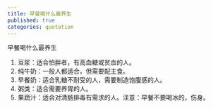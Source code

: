 ```yaml
---
title: 早餐喝什么最养生
published: true
categories: quotation
---
```


早餐喝什么最养生
1. 豆浆：适合怕胖者，有高血糖或贫血的人。
2. 纯牛奶：一般人都适合，但需要配主食。
3. 早餐奶：适合乳糖不耐受的人，需要制造饱腹感的人。
4. 粥类：适合需要养胃的人。
5. 果蔬汁：适合对清肠排毒有需求的人。注意：早餐不要喝冰的，伤身。
